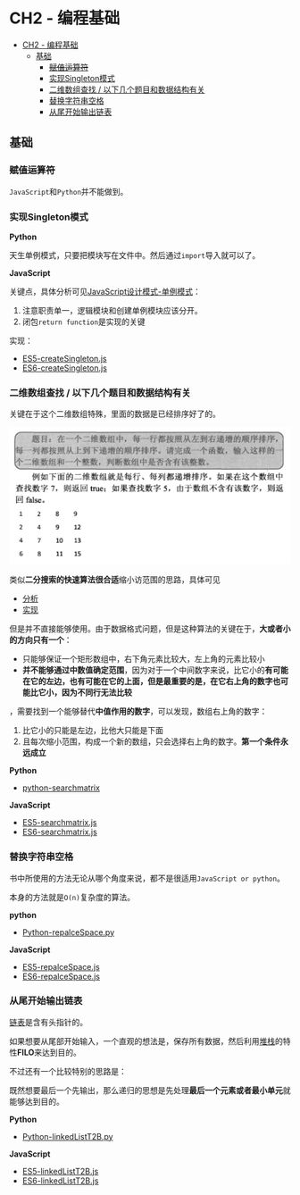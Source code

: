 # CH2 - 编程基础

<!-- TOC -->

- [CH2 - 编程基础](#ch2---编程基础)
  - [基础](#基础)
    - [~~赋值运算符~~](#赋值运算符)
    - [实现Singleton模式](#实现singleton模式)
    - [二维数组查找 / 以下几个题目和数据结构有关](#二维数组查找--以下几个题目和数据结构有关)
    - [替换字符串空格](#替换字符串空格)
    - [从尾开始输出链表](#从尾开始输出链表)

<!-- /TOC -->

## 基础

### ~~赋值运算符~~

`JavaScript`和`Python`并不能做到。

### 实现Singleton模式

**Python**

天生单例模式，只要把模块写在文件中。然后通过`import`导入就可以了。

**JavaScript**

关键点，具体分析可见[JavaScript设计模式-单例模式](https://github.com/JiangWeixian/JS-Books/blob/master/JS%E8%AE%BE%E8%AE%A1%E6%A8%A1%E5%BC%8F(Desgin-Patterns)/%E8%AE%BE%E8%AE%A1%E6%A8%A1%E5%BC%8F/%E5%8D%95%E4%BE%8B%E6%A8%A1%E5%BC%8F.md)：

1. 注意职责单一，逻辑模块和创建单例模块应该分开。
2. 闭包`return function`是实现的关键

实现：

* [ES5-createSingleton.js](https://github.com/JiangWeixian/Algo/blob/master/Sword2offer/CH2-%E7%BC%96%E7%A8%8B%E9%A2%98%E7%9B%AE-%E5%9F%BA%E7%A1%80%E9%83%A8%E5%88%86/ES5/createSingleton.js)
* [ES6-createSingleton.js](https://github.com/JiangWeixian/Algo/blob/master/Sword2offer/CH2-%E7%BC%96%E7%A8%8B%E9%A2%98%E7%9B%AE-%E5%9F%BA%E7%A1%80%E9%83%A8%E5%88%86/ES6/createSingleton.js)

### 二维数组查找 / 以下几个题目和数据结构有关

关键在于这个二维数组特殊，里面的数据是已经排序好了的。

![题目描述](https://raw.githubusercontent.com/JiangWeixian/JS-Books/master/sword2offer/CH2-%E7%BC%96%E7%A8%8B%E9%A2%98%E7%9B%AE-%E5%9F%BA%E7%A1%80%E9%83%A8%E5%88%86/img/%E4%BA%8C%E7%BB%B4%E6%95%B0%E7%BB%84%E6%9F%A5%E6%89%BE.png)

类似**二分搜索的快速算法很合适**缩小访范围的思路，具体可见

* [分析](https://github.com/JiangWeixian/JS-Books/blob/master/JS%E6%95%B0%E6%8D%AE%E7%BB%93%E6%9E%84%E4%B8%8E%E7%AE%97%E6%B3%95/%E7%AE%97%E6%B3%95%E9%83%A8%E5%88%86/%E6%90%9C%E7%B4%A2%E7%AE%97%E6%B3%95/%E6%90%9C%E7%B4%A2%E7%AE%97%E6%B3%95.md) 
* [实现](https://github.com/JiangWeixian/JS-Books/blob/master/JS%E6%95%B0%E6%8D%AE%E7%BB%93%E6%9E%84%E4%B8%8E%E7%AE%97%E6%B3%95/%E7%AE%97%E6%B3%95%E9%83%A8%E5%88%86/%E6%90%9C%E7%B4%A2%E7%AE%97%E6%B3%95/quickFind.js)

但是并不直接能够使用。由于数据格式问题，但是这种算法的关键在于，**大或者小的方向只有一个**：

* 只能够保证一个矩形数组中，右下角元素比较大，左上角的元素比较小
* **并不能够通过中数值确定范围**，因为对于一个中间数字来说，比它小的**有可能在它的左边，也有可能在它的上面，但是最重要的是，在它右上角的数字也可能比它小，因为不同行无法比较**

，需要找到一个能够替代**中值作用的数字**，可以发现，数组右上角的数字：

1. 比它小的只能是左边，比他大只能是下面
2. 且每次缩小范围，构成一个新的数组，只会选择右上角的数字。**第一个条件永远成立**

**Python**

* [python-searchmatrix](https://github.com/JiangWeixian/Algo/blob/master/Sword2offer/CH2-%E7%BC%96%E7%A8%8B%E9%A2%98%E7%9B%AE-%E5%9F%BA%E7%A1%80%E9%83%A8%E5%88%86/Python/searchMatrix.py)

**JavaScript**

* [ES5-searchmatrix.js](https://github.com/JiangWeixian/Algo/blob/master/Sword2offer/CH2-%E7%BC%96%E7%A8%8B%E9%A2%98%E7%9B%AE-%E5%9F%BA%E7%A1%80%E9%83%A8%E5%88%86/ES5/searchMatrix.js)
* [ES6-searchmatrix.js](https://github.com/JiangWeixian/Algo/blob/master/Sword2offer/CH2-%E7%BC%96%E7%A8%8B%E9%A2%98%E7%9B%AE-%E5%9F%BA%E7%A1%80%E9%83%A8%E5%88%86/ES6/searchMatrix.js)

### 替换字符串空格

书中所使用的方法无论从哪个角度来说，都不是很适用`JavaScript or python`。

本身的方法就是`O(n)`复杂度的算法。

**python**

* [Python-repalceSpace.py](https://github.com/JiangWeixian/Algo/blob/master/Sword2offer/CH2-%E7%BC%96%E7%A8%8B%E9%A2%98%E7%9B%AE-%E5%9F%BA%E7%A1%80%E9%83%A8%E5%88%86/Python/replaceSpace.py)

**JavaScript**

* [ES5-repalceSpace.js](https://github.com/JiangWeixian/Algo/blob/master/Sword2offer/CH2-%E7%BC%96%E7%A8%8B%E9%A2%98%E7%9B%AE-%E5%9F%BA%E7%A1%80%E9%83%A8%E5%88%86/ES5/repalceSpace.js)
* [ES6-repalceSpace.js](https://github.com/JiangWeixian/Algo/blob/master/Sword2offer/CH2-%E7%BC%96%E7%A8%8B%E9%A2%98%E7%9B%AE-%E5%9F%BA%E7%A1%80%E9%83%A8%E5%88%86/ES6/repalceSpace.js)

### 从尾开始输出链表

[链表](https://github.com/JiangWeixian/JS-Books/blob/master/JS%E6%95%B0%E6%8D%AE%E7%BB%93%E6%9E%84%E4%B8%8E%E7%AE%97%E6%B3%95/%E9%93%BE%E8%A1%A8/%E9%93%BE%E8%A1%A8.md)是含有头指针的。

如果想要从尾部开始输入，一个直观的想法是，保存所有数据，然后利用[堆栈](https://github.com/JiangWeixian/JS-Books/blob/master/JS%E6%95%B0%E6%8D%AE%E7%BB%93%E6%9E%84%E4%B8%8E%E7%AE%97%E6%B3%95/%E6%A0%88/stack.md)的特性**FILO**来达到目的。

不过还有一个比较特别的思路是：

既然想要最后一个先输出，那么递归的思想是先处理**最后一个元素或者最小单元**就能够达到目的。

**Python**

* [Python-linkedListT2B.py](https://github.com/JiangWeixian/Algo/blob/master/Sword2offer/CH2-%E7%BC%96%E7%A8%8B%E9%A2%98%E7%9B%AE-%E5%9F%BA%E7%A1%80%E9%83%A8%E5%88%86/Python/searchMatrix.py)

**JavaScript**

* [ES5-linkedListT2B.js](https://github.com/JiangWeixian/Algo/blob/master/Sword2offer/CH2-%E7%BC%96%E7%A8%8B%E9%A2%98%E7%9B%AE-%E5%9F%BA%E7%A1%80%E9%83%A8%E5%88%86/ES5/linkedListT2B.js)
* [ES6-linkedListT2B.js](https://github.com/JiangWeixian/Algo/blob/master/Sword2offer/CH2-%E7%BC%96%E7%A8%8B%E9%A2%98%E7%9B%AE-%E5%9F%BA%E7%A1%80%E9%83%A8%E5%88%86/ES6/linkedListT2B.js)
